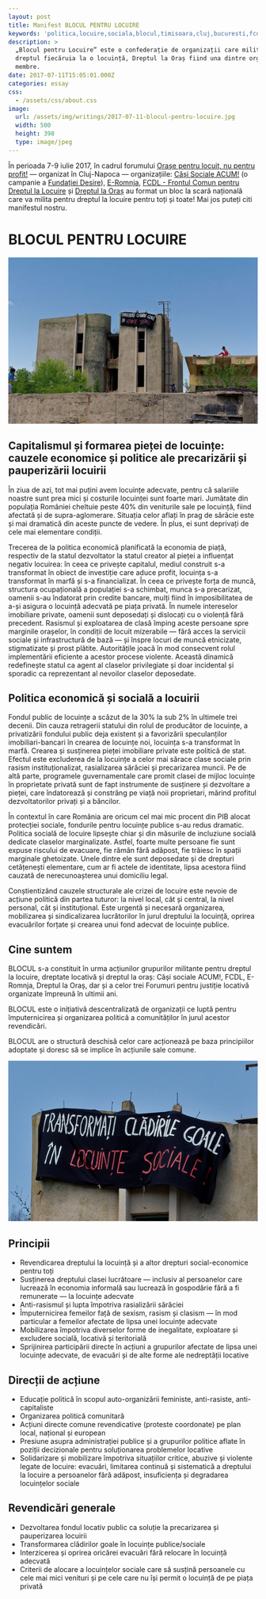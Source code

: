 ```yaml
---
layout: post
title: Manifest BLOCUL PENTRU LOCUIRE
keywords: 'politica,locuire,sociala,blocul,timisoara,cluj,bucuresti,fcdl,ERomnja'
description: >
  „Blocul pentru Locuire” este o confederație de organizații care militează pentru
  dreptul fiecăruia la o locuință, Dreptul la Oraș fiind una dintre organizațiile
  membre.
date: 2017-07-11T15:05:01.000Z
categories: essay
css:
  - /assets/css/about.css
image:
  url: /assets/img/writings/2017-07-11-blocul-pentru-locuire.jpg
  width: 500
  height: 398
  type: image/jpeg
---
```

În perioada 7-9 iulie 2017, în cadrul forumului [Orașe pentru locuit, nu pentru profit!](https://www.facebook.com/events/1861171767480117/) — organizat în Cluj-Napoca — organizațiile: [Căși Sociale ACUM!](https://www.facebook.com/CasiSocialeACUM/) (o campanie a [Fundației Desire](http://www.desire-ro.eu/)), [E-Romnja](https://www.facebook.com/ERomnja/), [FCDL - Frontul Comun pentru Dreptul la Locuire](https://www.facebook.com/Frontul-Comun-pentru-Dreptul-la-Locuire-675979395796221/) și [Dreptul la Oraș](http://dreptullaorastimisoara.com/) au format un bloc la scară națională care va milita pentru dreptul la locuire pentru toți și toate! Mai jos puteți citi manifestul nostru.

BLOCUL PENTRU LOCUIRE
======
<div class="banner-wrap">
    <img src="/assets/img/writings/2017-07-11-blocul-pentru-locuire-large.jpg">
</div>

Capitalismul și formarea pieței de locuințe: cauzele economice și  politice ale precarizării și pauperizării locuirii
-----


În ziua de azi, tot mai puțini avem locuințe adecvate, pentru că salariile noastre sunt prea mici și costurile locuinței sunt foarte mari. Jumătate din populația României cheltuie peste 40% din veniturile sale pe locuință, fiind afectată și de supra-aglomerare. Situația celor aflați în prag de sărăcie este și mai dramatică din aceste puncte de vedere. În plus, ei sunt deprivați de cele mai elementare condiții.

Trecerea de la politica economică planificată la economia de piață, respectiv de la statul dezvoltator la statul creator al pieței a influențat negativ locuirea: în ceea ce privește capitalul, mediul construit s-a transformat în obiect de investiție care aduce profit, locuința s-a transformat în marfă și s-a financializat. În ceea ce privește forța de muncă, structura ocupațională a populației s-a schimbat, munca s-a precarizat, oamenii s-au îndatorat prin credite bancare, mulți fiind în imposibilitatea de a-și asigura o locuință adecvată pe piața privată. În numele intereselor imobiliare private, oamenii sunt deposedați și dislocați cu o violență fără precedent. Rasismul și exploatarea de clasă împing aceste persoane spre marginile orașelor, în condiții de locuit mizerabile — fără acces la servicii sociale și infrastructură de bază — și înspre locuri de muncă etnicizate, stigmatizate și prost plătite. Autoritățile joacă în mod consecvent rolul implementării eficiente a acestor procese violente. Această dinamică redefinește statul ca agent al claselor privilegiate și doar incidental și sporadic ca reprezentant al nevoilor claselor deposedate.

Politica economică și socială a locuirii
-----


Fondul public de locuințe a scăzut de la 30% la sub 2% în ultimele trei decenii. Din cauza retragerii statului din rolul de producător de locuințe, a privatizării fondului public deja existent și a favorizării speculanților imobiliari-bancari în crearea de locuințe noi, locuința s-a transformat în marfă. Crearea și susținerea pieței imobiliare private este politică de stat. Efectul este excluderea de la locuințe a celor mai sărace clase sociale prin rasism instituționalizat, rasializarea sărăciei și precarizarea muncii. Pe de altă parte, programele guvernamentale care promit clasei de mijloc locuințe în proprietate privată sunt de fapt instrumente de susținere și dezvoltare a pieței, care îndatorează și constrâng pe viață noii proprietari, mărind profitul dezvoltatorilor privați și a băncilor.

În contextul în care România are oricum cel mai mic procent din PIB alocat protecției sociale, fondurile pentru locuințe publice s-au redus dramatic. Politica socială de locuire lipsește chiar și din măsurile de incluziune socială dedicate claselor marginalizate. Astfel, foarte multe persoane fie sunt expuse riscului de evacuare, fie rămân fără adăpost, fie trăiesc în spații marginale ghetoizate. Unele dintre ele sunt deposedate și de drepturi cetățenești elementare, cum ar fi actele de identitate, lipsa acestora fiind cauzată de nerecunoașterea unui domiciliu legal.

Conștientizând cauzele structurale ale crizei de locuire este nevoie de acțiune politică din partea tuturor: la nivel local, cât și central, la nivel personal, cât și instituțional. Este urgentă și necesară organizarea, mobilizarea și sindicalizarea lucrătorilor în jurul dreptului la locuință, oprirea evacuărilor forțate și crearea unui fond adecvat de locuințe publice.

Cine suntem
------

BLOCUL s-a constituit în urma acțiunilor grupurilor militante pentru dreptul la locuire, dreptate locativă și dreptul la oraș: Căși sociale ACUM!, FCDL, E-Romnja, Dreptul la Oraș, dar și a celor trei Forumuri pentru justiție locativă organizate împreună în ultimii ani.

BLOCUL este o inițiativă descentralizată de organizații ce luptă pentru împuternicirea și organizarea politică a comunităților în jurul acestor revendicări.

BLOCUL are o structură deschisă celor care acționează pe baza principiilor adoptate și doresc să se implice în acțiunile sale comune.

<div class="banner-wrap">
    <img src="/assets/img/writings/2017-07-11-blocul-pentru-locuire.jpg">
</div>

Principii
-------

- Revendicarea dreptului la locuință și a altor drepturi social-economice pentru toți
- Susținerea dreptului clasei lucrătoare — inclusiv al persoanelor care lucrează în economia informală sau lucrează în gospodărie fără a fi remunerate — la locuințe adecvate
- Anti-rasismul și lupta împotriva rasializării sărăciei
- Împuternicirea femeilor față de sexism, rasism și clasism — în mod particular a femeilor afectate de lipsa unei locuințe adecvate
- Mobilizarea împotriva diverselor forme de inegalitate, exploatare și excludere socială, locativă și teritorială
- Sprijinirea participării directe în acțiuni a grupurilor afectate de lipsa unei locuințe adecvate, de evacuări și de alte forme ale nedreptății locative

Direcții de acțiune
-------

- Educație politică în scopul auto-organizării feministe, anti-rasiste, anti-capitaliste
- Organizarea politică comunitară
- Acțiuni directe comune revendicative (proteste coordonate) pe plan local, național și european
- Presiune asupra administrației publice și a grupurilor politice aflate în poziții decizionale pentru soluționarea problemelor locative
- Solidarizare și mobilizare împotriva situațiilor critice, abuzive și violente legate de locuire: evacuări, limitarea continuă și sistematică a dreptului la locuire a persoanelor fără adăpost, insuficiența și degradarea locuințelor sociale

Revendicări generale
-------
- Dezvoltarea fondul locativ public ca soluție la precarizarea și pauperizarea locuirii
- Transformarea clădirilor goale în locuințe publice/sociale
- Interzicerea și oprirea oricărei evacuări fără relocare în locuință adecvată
- Criterii de alocare a locuințelor sociale care să susțină persoanele cu cele mai mici venituri și pe cele care nu își permit o locuință de pe piața privată
